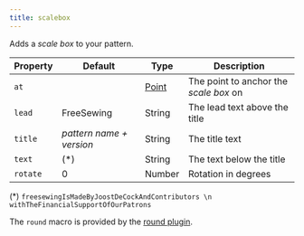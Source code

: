 ```yaml
---
title: scalebox
---
```


Adds a *scale box* to your pattern.

| Property | Default                  | Type                          | Description                            |
| -------- | ------------------------ | ----------------------------- | -------------------------------------- |
| `at`     |                          | [Point](/reference/api/point) | The point to anchor the *scale box* on |
| `lead`   | FreeSewing               | String                        | The lead text above the title          |
| `title`  | *pattern name + version* | String                        | The title text                         |
| `text`   | (\*)                   | String                        | The text below the title               |
| `rotate` | 0                        | Number                        | Rotation in degrees                    |

(\*) `freesewingIsMadeByJoostDeCockAndContributors \n withTheFinancialSupportOfOurPatrons`

<Note>

The `round` macro is provided by the [round plugin](/reference/plugins/round).

</Note>



